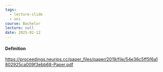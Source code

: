 ```yaml
---
tags:
  - lecture-slide
  - uni
course: Bachelor
lecture: null
date: 2025-02-12
---
```


#### Definition
https://proceedings.neurips.cc/paper_files/paper/2019/file/54e36c5ff5f6a1802925ca009f3ebb68-Paper.pdf
